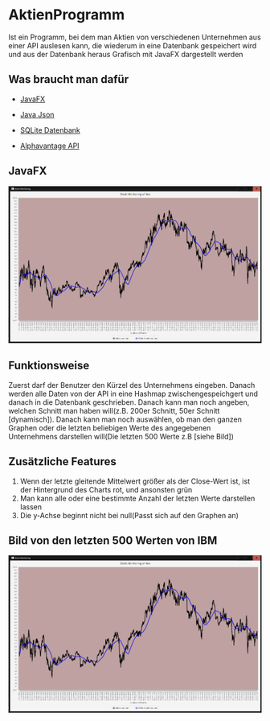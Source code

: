 
# AktienProgramm
Ist ein Programm, bei dem man Aktien von verschiedenen Unternehmen aus einer API auslesen kann, die wiederum in eine Datenbank
gespeichert wird und aus der Datenbank heraus Grafisch mit JavaFX dargestellt werden

## Was braucht man dafür
* [JavaFX](https://openjfx.io)</br>
* [Java Json](https://jar-download.com/artifacts/org.json)
* [SQLite Datenbank](https://www.sqlite.org/index.html)

* [Alphavantage API](https://www.alphavantage.co)

## JavaFX
![.](https://github.com/SpiritKingTV/SWP_4aHWII_KS/blob/master/AktienProgramm_KS_4aHWII/IBM_Aktie.PNG)

## Funktionsweise
Zuerst darf der Benutzer den Kürzel des Unternehmens eingeben. Danach werden alle Daten von der API in eine Hashmap zwischengespeichgert und danach in die Datenbank geschrieben.
Danach kann man noch angeben, welchen Schnitt man haben will(z.B. 200er Schnitt, 50er Schnitt [dynamisch]). Danach kann man noch auswählen, ob man den ganzen Graphen oder die letzten beliebigen Werte des angegebenen Unternehmens darstellen will(Die letzten 500 Werte z.B [siehe Bild])

## Zusätzliche Features
 1) Wenn der letzte gleitende Mittelwert größer als der Close-Wert ist, ist der Hintergrund des Charts rot, und ansonsten grün
 2) Man kann alle oder eine bestimmte Anzahl der letzten Werte darstellen lassen
 3) Die y-Achse beginnt nicht bei null(Passt sich auf den Graphen an)

## Bild von den letzten 500 Werten von IBM
![.](https://github.com/SpiritKingTV/SWP_4aHWII_KS/blob/master/AktienProgramm_KS_4aHWII/IBM_Aktie.PNG)
